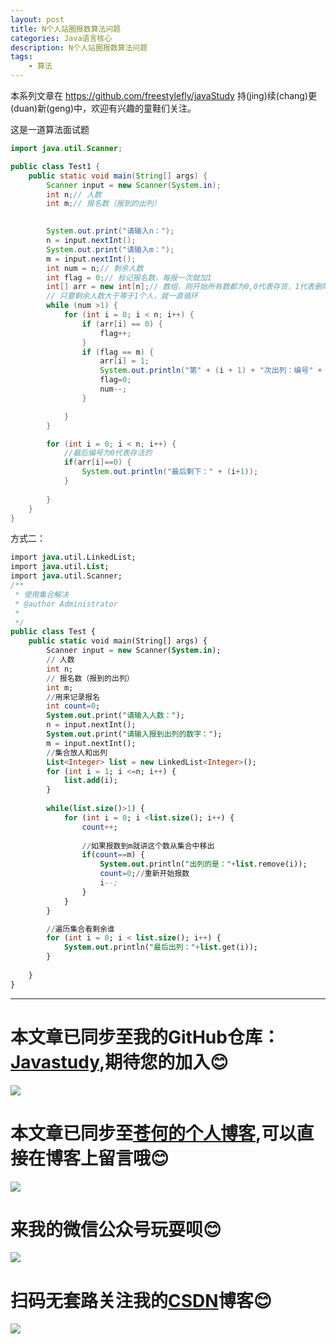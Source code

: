 ```yaml
---
layout: post
title: N个人站圈报数算法问题
categories: Java语言核心
description: N个人站圈报数算法问题
tags:
	- 算法
---
```


本系列文章在 <https://github.com/freestylefly/javaStudy> 持(jing)续(chang)更(duan)新(geng)中，欢迎有兴趣的童鞋们关注。

这是一道算法面试题
```java
import java.util.Scanner;

public class Test1 {
	public static void main(String[] args) {
		Scanner input = new Scanner(System.in);
		int n;// 人数
		int m;// 报名数（报到的出列）
		

		System.out.print("请输入n：");
		n = input.nextInt();
		System.out.print("请输入m：");
		m = input.nextInt();
		int num = n;// 剩余人数
		int flag = 0;// 标记报名数，每报一次就加1
		int[] arr = new int[n];// 数组，刚开始所有数都为0,0代表存货，1代表删除该元素
		// 只要剩余人数大于等于1个人，就一直循环
		while (num >1) {
			for (int i = 0; i < n; i++) {
				if (arr[i] == 0) {
					flag++;
				}
				if (flag == m) {
					arr[i] = 1;
					System.out.println("第" + (i + 1) + "次出列：编号" + (i+1));
					flag=0;
					num--;
				}

			}
		}

		for (int i = 0; i < n; i++) {
			//最后编号为0代表存活的
			if(arr[i]==0) {
				System.out.println("最后剩下：" + (i+1));
			}
			
		}
	}
}

```

方式二：

```sql
import java.util.LinkedList;
import java.util.List;
import java.util.Scanner;
/**
 * 使用集合解决
 * @author Administrator
 *
 */
public class Test {
	public static void main(String[] args) {
		Scanner input = new Scanner(System.in);
		// 人数
		int n;
		// 报名数（报到的出列）
		int m;
		//用来记录报名
		int count=0;
		System.out.print("请输入人数：");
		n = input.nextInt();
		System.out.print("请输入报到出列的数字：");
		m = input.nextInt();
		//集合放人和出列
		List<Integer> list = new LinkedList<Integer>();
		for (int i = 1; i <=n; i++) {
			list.add(i);
		}
		
		while(list.size()>1) {
			for (int i = 0; i <list.size(); i++) {
				count++;
				
				//如果报数到m就讲这个数从集合中移出
				if(count==m) {
					System.out.println("出列的是："+list.remove(i));
					count=0;//重新开始报数
					i--;
				}
			}
		}

		//遍历集合看剩余谁
		for (int i = 0; i < list.size(); i++) {
			System.out.println("最后出列："+list.get(i));
		}
		
	}
}

```
------
# 本文章已同步至我的GitHub仓库：<a href="https://github.com/freestylefly/javaStudy">Javastudy</a>,期待您的加入:blush:
<img src="http://pp8g2fyug.bkt.clouddn.com/github.jpg" width=""/>

# 本文章已同步至<a href="https://freestylefly.github.io/">苍何的个人博客</a>,可以直接在博客上留言哦:blush:
<img src="http://pp8g2fyug.bkt.clouddn.com/myblog..png" width=""/>

# 来我的微信公众号玩耍呗:blush:
<img src="http://pp8g2fyug.bkt.clouddn.com/weixingongzhonghao.jpg" width=""/>

# 扫码无套路关注我的<a href="https://blog.csdn.net/qq_43270074?orderby=UpdateTime">CSDN</a>博客:blush:
<img src="http://pp8g2fyug.bkt.clouddn.com/CSDN.png" width=""/>
